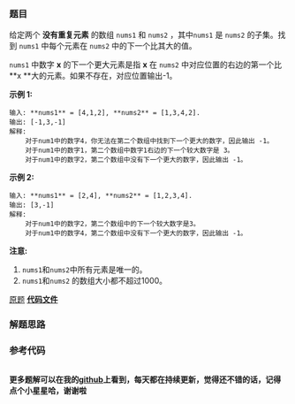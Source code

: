 ### 题目
给定两个 **没有重复元素** 的数组 `nums1` 和 `nums2` ，其中`nums1` 是 `nums2` 的子集。找到 `nums1`
中每个元素在 `nums2` 中的下一个比其大的值。

`nums1` 中数字  **x**  的下一个更大元素是指  **x**  在 `nums2` 中对应位置的右边的第一个比  **x
**大的元素。如果不存在，对应位置输出-1。

**示例 1:**

    
    
    输入: **nums1** = [4,1,2], **nums2** = [1,3,4,2].
    输出: [-1,3,-1]
    解释:
        对于num1中的数字4，你无法在第二个数组中找到下一个更大的数字，因此输出 -1。
        对于num1中的数字1，第二个数组中数字1右边的下一个较大数字是 3。
        对于num1中的数字2，第二个数组中没有下一个更大的数字，因此输出 -1。

**示例 2:**

    
    
    输入: **nums1** = [2,4], **nums2** = [1,2,3,4].
    输出: [3,-1]
    解释:
        对于num1中的数字2，第二个数组中的下一个较大数字是3。
        对于num1中的数字4，第二个数组中没有下一个更大的数字，因此输出 -1。
    

**注意:**

  1. `nums1`和`nums2`中所有元素是唯一的。
  2. `nums1`和`nums2` 的数组大小都不超过1000。

[原题](https://leetcode-cn.com/problems/next-greater-element-i/)    **[代码文件]()**


### 解题思路




### 参考代码

```go


```




**更多题解可以在我的[github](https://github.com/LZH139/leetcode_Go)上看到，每天都在持续更新，觉得还不错的话，记得点个小星星哈，谢谢啦**
